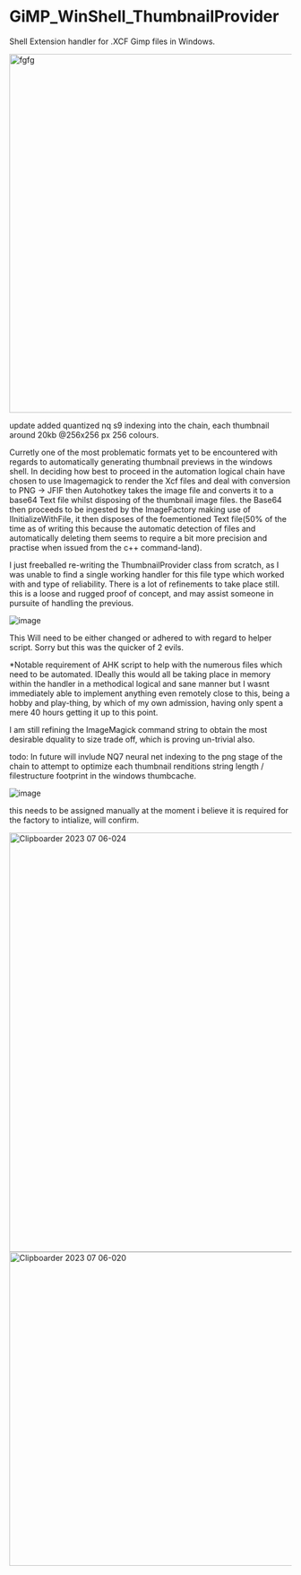 # GiMP_WinShell_ThumbnailProvider
Shell Extension handler for .XCF Gimp files in Windows.

<img width="640" alt="fgfg" src="https://github.com/wolfman616/GiMP_WinShell_ThumbnailProvider/assets/62726599/adb0c117-5cb7-465c-9c06-732b3fe53cbe">

update added quantized nq s9 indexing into the chain, each thumbnail around 20kb @256x256 px 256 colours.

Curretly one of the most problematic formats yet to be encountered with regards to automatically generating thumbnail previews in the windows shell.
In deciding how best to proceed in the automation logical chain have chosen to use Imagemagick to render the Xcf files and deal with conversion to PNG -> JFIF then Autohotkey takes the image file and converts it to a base64 Text file whilst disposing of the thumbnail image files. the Base64 then proceeds to be ingested by the ImageFactory making use of IInitializeWithFile, it then disposes of the foementioned Text file(50% of the time as of writing this because the automatic detection of files and automatically deleting them seems to require a bit more precision and practise when issued from the c++ command-land). 

I just freeballed re-writing the ThumbnailProvider class from scratch, as I was unable to find a single working handler for this file type which worked with and type of reliability. There is a lot of refinements to take place still. this is a loose and rugged proof of concept, and may assist someone in pursuite of handling the previous.


![image](https://github.com/wolfman616/GiMP_WinShell_ThumbnailProvider/assets/62726599/22672782-56d6-4df1-a1a5-0b9dbd5c8c6b)

This Will need to be either changed or adhered to with regard to helper script. Sorry but this was the quicker of 2 evils.

*Notable requirement of AHK script to help with the numerous files which need to be automated. IDeally this would all be taking place in memory within the handler in a methodical logical and sane manner but I wasnt immediately able to implement anything even remotely close to this, being a hobby and play-thing, by which of my own admission, having only spent a mere 40 hours getting it up to this point.

I am still refining the ImageMagick command string to obtain the most desirable dquality to size trade off, which is proving un-trivial also.

todo:
In future will invlude NQ7 neural net indexing to the png stage of the chain to attempt to optimize each thumbnail renditions string length / filestructure footprint in the windows thumbcache.

![image](https://github.com/wolfman616/GiMP_WinShell_ThumbnailProvider/assets/62726599/7b16830d-8d07-415b-8130-9487187d416d)

this needs to be assigned manually at the moment i believe it is required for the factory to intialize, will confirm.

<img width="748" alt="Clipboarder 2023 07 06-024" src="https://github.com/wolfman616/GiMP_WinShell_ThumbnailProvider/assets/62726599/f89136ac-1b6d-48f6-8156-f91bcf1da228">

<img width="560" alt="Clipboarder 2023 07 06-020" src="https://github.com/wolfman616/GiMP_WinShell_ThumbnailProvider/assets/62726599/0040d80d-3d7c-438a-ae59-413dac5cc713">
